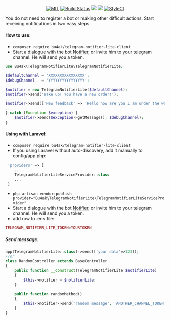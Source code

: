<p align="center">
    <a href="https://opensource.org/licenses/MIT"><img src="https://img.shields.io/badge/License-MIT-green.svg" alt="MIT"></a>
    <a href="https://travis-ci.org/Bu4ak/telegram-notifier-lite-client"><img src="https://travis-ci.org/Bu4ak/telegram-notifier-lite-client.svg?branch=master" alt="Build Status"></a>
    <a href="https://codeclimate.com/github/Bu4ak/telegram-notifier-lite-client/maintainability"><img src="https://api.codeclimate.com/v1/badges/b9a870be87f14eccf917/maintainability" /></a>
    <a href="https://codeclimate.com/github/Bu4ak/telegram-notifier-lite-client/test_coverage"><img src="https://api.codeclimate.com/v1/badges/b9a870be87f14eccf917/test_coverage" /></a>
    <a href="https://styleci.io/repos/126356334"><img src="https://styleci.io/repos/126356334/shield?branch=master" alt="StyleCI"></a>
</p>

You do not need to register a bot or making other difficult actions. Start receiving notifications in two easy steps.
#### How to use:
* `composer require bu4ak/telegram-notifier-lite-client`
* Start a dialogue with the bot [Notifier](https://telegram.me/notificator_lite_bot), or invite him to your telegram channel. He will send you a token.
```php
use Bu4ak\TelegramNotifierLite\TelegramNotifierLite;

$defaultChannel = 'XXXXXXXXXXXXXXXX';
$debugChannel   = 'YYYYYYYYYYYYYYYY';

$notifier = new TelegramNotifierLite($defaultChannel);
$notifier->send('Wake up! You have a new order!');
...
$notifier->send(['New feedback' => 'Hello how are you I am under the water please help me']);
...
} catch (Exception $exception) {
    $notifier->send($exception->getMessage(), $debugChannel);
}
```

#### Using with Laravel:
* `composer require bu4ak/telegram-notifier-lite-client`
* If you using Laravel without auto-discovery, add it manually to config/app.php:
```php
 'providers' => [
    ...
    TelegramNotifierLiteServiceProvider::class
    ...
 ]
```
 * `php artisan vendor:publish --provider="Bu4ak\TelegramNotifierLite\TelegramNotifierLiteServiceProvider"`
* Start a dialogue with the bot [Notifier](https://telegram.me/notificator_lite_bot), or invite him to your telegram channel. He will send you a token.
 * add row to .env file:
 ```php
TELEGRAM_NOTIFIER_LITE_TOKEN=YOURTOKEN
```
##### Send message:
```php
app(TelegramNotifierLite::class)->send(['your data'=>123]);
//or
class RandomController extends BaseController
{
    public function __construct(TelegramNotifierLite $notifierLite)
    {
        $this->notifier = $notifierLite;
    }
    
    public function randomMethod()
    {
        $this->notifier->send('random message', 'ANOTHER_CHANNEL_TOKEN');
    }
}
```